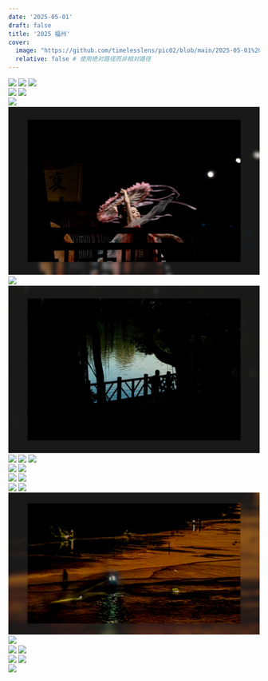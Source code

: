 ```yaml
---
date: '2025-05-01'
draft: false
title: '2025 福州'
cover:
  image: "https://github.com/timelesslens/pic02/blob/main/2025-05-01%20%E7%A6%8F%E5%B7%9E/1749295673054.jpg?raw=true" # 您可以使用文章中已有的图片或其他图片
  relative: false # 使用绝对路径而非相对路径
---
```


<div class="image-grid image-row-3">
  <img src="https://github.com/timelesslens/pic02/blob/main/2025-05-01%20%E7%A6%8F%E5%B7%9E/1749295672566.jpg?raw=true" >
  <img src="https://github.com/timelesslens/pic02/blob/main/2025-05-01%20%E7%A6%8F%E5%B7%9E/1749295672708.jpg?raw=true" >
  <img src="https://github.com/timelesslens/pic02/blob/main/2025-05-01%20%E7%A6%8F%E5%B7%9E/1749295672750.jpg?raw=true" >
</div>

<div class="image-grid image-row-2">
  <img src="https://github.com/timelesslens/pic02/blob/main/2025-05-01%20%E7%A6%8F%E5%B7%9E/1749295672584.jpg?raw=true" >
  <img src="https://github.com/timelesslens/pic02/blob/main/2025-05-01%20%E7%A6%8F%E5%B7%9E/1749295672605.jpg?raw=true" >
</div>

<div class="image-grid image-row-2">
  <img src="https://github.com/timelesslens/pic02/blob/main/2025-05-01%20%E7%A6%8F%E5%B7%9E/1749295672624.jpg?raw=true" >
  <img src="https://github.com/timelesslens/pic02/blob/main/2025-05-01%20%E7%A6%8F%E5%B7%9E/1749295672645.jpg?raw=true" >
</div>

<div class="image-grid image-row-2">
  <img src="https://github.com/timelesslens/pic02/blob/main/2025-05-01%20%E7%A6%8F%E5%B7%9E/1749295672666.jpg?raw=true" >
  <img src="https://github.com/timelesslens/pic02/blob/main/2025-05-01%20%E7%A6%8F%E5%B7%9E/1749295672688.jpg?raw=true" >
</div>

<div class="image-grid image-row-3">
  <img src="https://github.com/timelesslens/pic02/blob/main/2025-05-01%20%E7%A6%8F%E5%B7%9E/1749295672825.jpg?raw=true" >
  <img src="https://github.com/timelesslens/pic02/blob/main/2025-05-01%20%E7%A6%8F%E5%B7%9E/1749295672874.jpg?raw=true" >
  <img src="https://github.com/timelesslens/pic02/blob/main/2025-05-01%20%E7%A6%8F%E5%B7%9E/1749295672956.jpg?raw=true" >
</div>

<div class="image-grid image-row-2">
  <img src="https://github.com/timelesslens/pic02/blob/main/2025-05-01%20%E7%A6%8F%E5%B7%9E/1749295672729.jpg?raw=true" >
  <img src="https://github.com/timelesslens/pic02/blob/main/2025-05-01%20%E7%A6%8F%E5%B7%9E/1749295672771.jpg?raw=true" >
</div>

<div class="image-grid image-row-2">
  <img src="https://github.com/timelesslens/pic02/blob/main/2025-05-01%20%E7%A6%8F%E5%B7%9E/1749295672790.jpg?raw=true" >
  <img src="https://github.com/timelesslens/pic02/blob/main/2025-05-01%20%E7%A6%8F%E5%B7%9E/1749295672808.jpg?raw=true" >
</div>

<div class="image-grid image-row-2">
  <img src="https://github.com/timelesslens/pic02/blob/main/2025-05-01%20%E7%A6%8F%E5%B7%9E/1749295672890.jpg?raw=true" >
  <img src="https://github.com/timelesslens/pic02/blob/main/2025-05-01%20%E7%A6%8F%E5%B7%9E/1749295672903.jpg?raw=true" >
</div>

<div class="image-grid image-row-2">
  <img src="https://github.com/timelesslens/pic02/blob/main/2025-05-01%20%E7%A6%8F%E5%B7%9E/1749295672919.jpg?raw=true" >
  <img src="https://github.com/timelesslens/pic02/blob/main/2025-05-01%20%E7%A6%8F%E5%B7%9E/1749295672938.jpg?raw=true" >
</div>

<div class="image-grid image-row-2">
  <img src="https://github.com/timelesslens/pic02/blob/main/2025-05-01%20%E7%A6%8F%E5%B7%9E/1749295672981.jpg?raw=true" >
  <img src="https://github.com/timelesslens/pic02/blob/main/2025-05-01%20%E7%A6%8F%E5%B7%9E/1749295673006.jpg?raw=true" >
</div>

<div class="image-grid image-row-2">
  <img src="https://github.com/timelesslens/pic02/blob/main/2025-05-01%20%E7%A6%8F%E5%B7%9E/1749295673025.jpg?raw=true" >
  <img src="https://github.com/timelesslens/pic02/blob/main/2025-05-01%20%E7%A6%8F%E5%B7%9E/1749295673025.jpg?raw=true" >
</div>

<div class="image-grid image-row-2">
  <img src="https://github.com/timelesslens/pic02/blob/main/2025-05-01%20%E7%A6%8F%E5%B7%9E/1749295673054.jpg?raw=true" >
</div>




